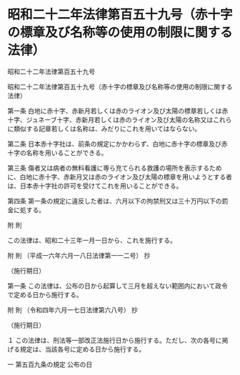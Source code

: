 # 昭和二十二年法律第百五十九号（赤十字の標章及び名称等の使用の制限に関する法律）

昭和二十二年法律第百五十九号

昭和二十二年法律第百五十九号（赤十字の標章及び名称等の使用の制限に関する法律）

第一条 白地に赤十字、赤新月若しくは赤のライオン及び太陽の標章若しくは赤十字、ジュネーブ十字、赤新月若しくは赤のライオン及び太陽の名称又はこれらに類似する記章若しくは名称は、みだりにこれを用いてはならない。

第二条 日本赤十字社は、前条の規定にかかわらず、白地に赤十字の標章及び赤十字の名称を用いることができる。

第三条 傷者又は病者の無料看護に専ら充てられる救護の場所を表示するために、白地に赤十字、赤新月又は赤のライオン及び太陽の標章を用いようとする者は、日本赤十字社の許可を受けてこれを用いることができる。

第四条 第一条の規定に違反した者は、六月以下の拘禁刑又は三十万円以下の罰金に処する。

附 則

この法律は、昭和二十三年一月一日から、これを施行する。

附 則 （平成一六年六月一八日法律第一一二号） 抄

（施行期日）

第一条 この法律は、公布の日から起算して三月を超えない範囲内において政令で定める日から施行する。

附 則 （令和四年六月一七日法律第六八号） 抄

（施行期日）

１ この法律は、刑法等一部改正法施行日から施行する。ただし、次の各号に掲げる規定は、当該各号に定める日から施行する。

一 第五百九条の規定 公布の日
